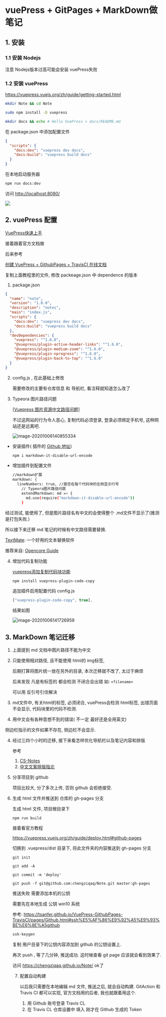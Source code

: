 # vuePress + GitPages + MarkDown做笔记

## 1. 安装

### 1.1 安装 Nodejs

注意 Nodejs版本过高可能会安装 vuePress失败

### 1.2 安装 vuePress

https://vuepress.vuejs.org/zh/guide/getting-started.html

```sh
mkdir Note && cd Note
```

```sh
sudo npm install -D vuepress
```

```sh
mkdir docs && echo # Hello VuePress > docs/README.md
```

在 package.json 中添加配置文件

```json
{
  "scripts": {
    "docs:dev": "vuepress dev docs",
    "docs:build": "vuepress build docs"
  }
}
```

在本地启动服务器

```sh
npm run docs:dev
```

访问 [http://localhost:8080/](http://localhost:8080/)

![](img/vuePress/image-20201006123638153.png)

## 2. vuePress 配置

[VuePress快速上手](https://vuepress.vuejs.org/zh/guide/getting-started.html)

接着跟着官方文档做

后来参考 

[创建 VuePress + GithubPages + TravisCI 在线文档](https://tsanfer.github.io/VuePress-GithubPages-TravisCI/pages/VuePress.html#vuepress-%E7%9B%AE%E5%BD%95%E7%BB%93%E6%9E%84)

复制上面教程里的文件, 修改 packeage.json 中 dependence 的版本

1. package.json

```json
{
  "name": "note",
  "version": "1.0.0",
  "description": "notes",
  "main": "index.js",
  "scripts": {
    "docs:dev": "vuepress dev docs",
    "docs:build": "vuepress build docs"
  },
  "devDependencies": {
    "vuepress": "^1.6.0",
    "@vuepress/plugin-active-header-links": "^1.6.0",
    "@vuepress/plugin-medium-zoom": "^1.6.0",
    "@vuepress/plugin-nprogress": "^1.6.0",
    "@vuepress/plugin-back-to-top": "^1.6.0"
  }
}
```

2. config.js , 在此基础上修改

   需要修改的主要有仓库信息 和 导航栏, 看注释就知道怎么改了

3. Typeora 图片路径问题

   [[Vuepress 图片资源中文路径问题](https://segmentfault.com/a/1190000022275001)]

   不过这网站的行为令人恶心, 复制代码必须登录, 登录必须绑定手机号, 这种网站还是远离吧.

   ![image-20201006140855334](./img/vuePress/image-20201006140855334.png)

- 安装插件( 插件的 [Github 地址](https://github.com/nanyuantingfeng/markdown-it-disable-url-encode/blob/1e7c1bb261f5bf6c8db88a0db90b36d45e2850dd/index.js#L30))

  ```sh
  npm i markdown-it-disable-url-encode
  ```

- 增加插件到配置文件

  ```sh
  //markdown扩展
  markdown: {
    lineNumbers: true, //是否在每个代码块的左侧显示行号
      // Typeora图片路径问题
      extendMarkdown: md => {
        md.use(require("markdown-it-disable-url-encode"))
      }
  ```



经过测试, 能使用了, 但是图片路径名有中文的会使得整个 .md文件不显示了(推测是打包失败.)

所以接下来迁移 md 笔记的时候有中文路径需要替换.

[TextMate](https://macromates.com/ ): 一个好用的文本替换软件

推荐来自:  [Opencore Guide](https://dortania.github.io/OpenCore-Install-Guide/CONTRIBUTING.html#tips)

4. 增加代码复制功能

   [vuepress添加复制代码块功能](https://blog.csdn.net/qq_39367226/article/details/107449893)

   ```sh
   npm install vuepress-plugin-code-copy
   ```

   追加插件启用配置代码 config.js

   ```javascript
   ["vuepress-plugin-code-copy", true],
   ```

   结果如图

   ![image-20201006141726959](./img/vuePress/image-20201006141726959.png)

## 3. MarkDown 笔记迁移

1. 上面提到 md 文档中图片路径不能为中文

2. 只能使用相对路径, 且不能使用 html的 img标签, 

   后期打算将图片统一放在另外的目录, 本次迁移就不改了, 太过于麻烦

   后来发现 凡是有标签的 都会检测 不闭合会出错 如: `<filename>`

   可以用 反引号引住解决

3. md文件中, 有关html的标签, 必须闭合, vuePress会检测 html标签, 出错页面不会显示, 代码块里的代码不检测.

4. 用中文会有各种意想不到的错误( 不一定 最好还是全用英文)

   

侧边栏指示的文件如果不存在, 侧边栏不会显示.

4. 经过三四个小时的迁移, 接下来看怎样优化导航栏以及笔记内容和排版

   参考

   1. [CS-Notes](https://cyc2018.github.io/CS-Notes/#/README)
   2. [中文文案排版指北](https://github.com/sparanoid/chinese-copywriting-guidelines/blob/master/README.zh-CN.md)

5. 分享项目到 github

   项目比较大, 分了多次上传, 否则 github 会拒绝接受.

6. 生成 html 文件并推送到 仓库的 gh-pages 分支

   生成 html 文件, 项目根目录下

   ```shell
   npm run build
   ```

   接着看官方教程

   https://vuepress.vuejs.org/zh/guide/deploy.html#github-pages

   切换到 .vuepress/dist 目录下, 将此文件夹的内容推送到 gh-pages 分支

   ```shell
   git init
   ```

    ```shell
   git add -A
    ```

   ```shell
   git commit -m 'deploy'
   ```

   ```shell
   git push -f git@github.com:chengziqaq/Note.git master:gh-pages
   ```

   推送失败  需要添加本机的公钥

   需要先在本地生成 公钥 win10 系统

   参考: https://tsanfer.github.io/VuePress-GithubPages-TravisCI/pages/Github.html#ssh%E5%AF%86%E9%92%A5%E9%93%BE%E6%8E%A5github

   ```cmd
   ssh-keygen
   ```

   复制 用户目录下的公钥内容添加到 github 的公钥设置上.

   再次 push , 等了几分钟, 推送成功. 这时候查看 git page 应该就会看到效果了.
   
   访问 https://chengziqaq.github.io/Note/ ok了
   
   7. 配置自动构建
   
      以后我只需要在本地编辑 md 文件, 推送之后, 就会自动构建. GitAction 和 Travis CI 都可以实现, 官方文档用的后者, 我也就跟着用这个.
   
      1. 用 Github 账号登录 Travis CL 
      2. 在 Travis CL 仓库设置中 填入 刚才在 Github 生成的 Token